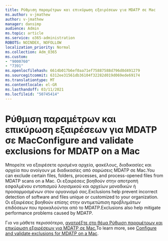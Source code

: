 ```yaml
---
title: Ρύθμιση παραμέτρων και επικύρωση εξαιρέσεων για MDATP σε Mac
ms.author: v-jmathew
author: v-jmathew
manager: dansimp
audience: Admin
ms.topic: article
ms.service: o365-administration
ROBOTS: NOINDEX, NOFOLLOW
localization_priority: Normal
ms.collection: Adm_O365
ms.custom:
- "9000760"
- "7391"
ms.openlocfilehash: 6614b017b6ef0aa71ef75887588d796d0d491279
ms.sourcegitcommit: 6312ee31561db36104f32282d019d069ede69174
ms.translationtype: MT
ms.contentlocale: el-GR
ms.lasthandoff: 03/11/2021
ms.locfileid: "50745414"
---
```

# <a name="configure-and-validate-exclusions-for-mdatp-on-a-mac"></a><span data-ttu-id="e7620-102">Ρύθμιση παραμέτρων και επικύρωση εξαιρέσεων για MDATP σε Mac</span><span class="sxs-lookup"><span data-stu-id="e7620-102">Configure and validate exclusions for MDATP on a Mac</span></span>

<span data-ttu-id="e7620-103">Μπορείτε να εξαιρέσετε ορισμένα αρχεία, φακέλους, διαδικασίες και αρχεία που ανοίγουν με διαδικασίες από σαρώσεις MDATP σε Mac.</span><span class="sxs-lookup"><span data-stu-id="e7620-103">You can exclude certain files, folders, processes, and process-opened files from MDATP scans on a Mac.</span></span> <span data-ttu-id="e7620-104">Οι εξαιρέσεις βοηθούν στην αποτροπή εσφαλμένου εντοπισμού λογισμικού και αρχείων μοναδικών ή προσαρμοσμένων στον οργανισμό σας.</span><span class="sxs-lookup"><span data-stu-id="e7620-104">Exclusions help prevent incorrect detection of software and files unique or customized to your organization.</span></span> <span data-ttu-id="e7620-105">Οι εξαιρέσεις βοηθούν επίσης στην αντιμετώπιση προβλημάτων επιδόσεων που προκαλούνται από το MDATP.</span><span class="sxs-lookup"><span data-stu-id="e7620-105">Exclusions also help mitigate performance problems caused by MDATP.</span></span>

<span data-ttu-id="e7620-106">Για να μάθετε περισσότερα, [ανατρέξτε στο θέμα Ρύθμιση παραμέτρων και επικύρωση εξαιρέσεων για MDATP σε Mac.](https://go.microsoft.com/fwlink/?linkid=2144616)</span><span class="sxs-lookup"><span data-stu-id="e7620-106">To learn more, see [Configure and validate exclusions for MDATP on a Mac](https://go.microsoft.com/fwlink/?linkid=2144616).</span></span>
